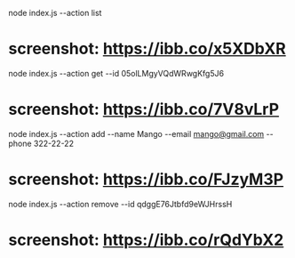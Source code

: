 node index.js --action list
# screenshot: https://ibb.co/x5XDbXR


node index.js --action get --id 05olLMgyVQdWRwgKfg5J6
# screenshot: https://ibb.co/7V8vLrP


node index.js --action add --name Mango --email mango@gmail.com --phone 322-22-22
# screenshot: https://ibb.co/FJzyM3P


node index.js --action remove --id qdggE76Jtbfd9eWJHrssH
# screenshot: https://ibb.co/rQdYbX2
